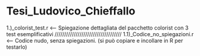 # Tesi_Ludovico_Chieffallo

1.)_colorist_test.r  <-- Spiegazione dettagliata del pacchetto colorist con 3 test esemplificativi
///////////////////////////////////
1.1)_Codice_no_spiegazioni.r   <-- Codice nudo, senza spiegazioni. (si può copiare e incollare in R per testarlo)
